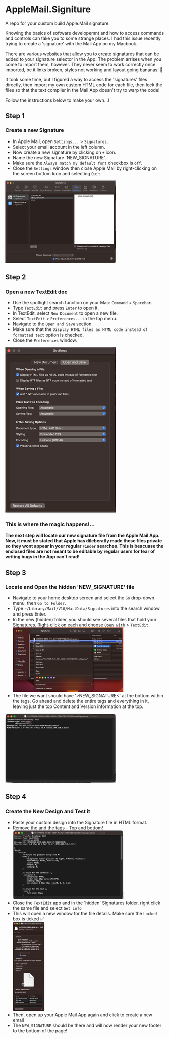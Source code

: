 # AppleMail.Signiture

A repo for your custom build Apple.Mail signature.

Knowing the basics of software developemnt and how to access commands and controls can take you to some strange places. I had this issue recently trying to create a 'signature' with the Mail App on my Macbook.

There are various websites that allow you to create signatures that can be added to your signature selector in the App. The problem arrises when you come to import them, however. They never seem to work correctly once imported, be it links broken, styles not working and layout going bananas! 🍌

It took some time, but I figured a way to access the 'signatures' files directly, then import my own custom HTML code for each file, then lock the files so that the text compiler in the Mail App doesn't try to warp the code!

Follow the instructions below to make your own...!

## Step 1

### Create a new Signature

<ul>
<li>In Apple Mail, open <code>Settings...</code> > <code>Signatures</code>.</li>
<li>Select your email account in the left column.</li>
<li>Now create a new signature by clicking on <code>+</code> icon.</li>
<li>Name the new Signature 'NEW_SIGNATURE'.</li>
<li>Make sure the <code>Always match my default font</code> checkbox is <code>off</code>.</li>
<li>Close the <code>Settings</code> window then close Apple Mail by right-clicking on the screen bottom Icon and selecting <code>Quit</code>.</li>
</ul>
<img src="./1.png" width="350">

## Step 2

### Open a new TextEdit doc

<ul>
<li>Use the spotlight search function on your Mac: <code>Command</code> + <code>Spacebar</code>.</li>
<li>Type <code>TextEdit</code> and press <code>Enter</code> to open it.</li>
<li>In TextEdit, select <code>New Document</code> to open a new file.</li>
<li>Select <code>TextEdit</code> > <code>Preferences...</code> in the top menu.</li>
<li>Navigate to the <code>Open and Save</code> section.</li>
<li>Make sure that the <code>Display HTML files as HTML code instead of formatted text</code> option is checked.</li>
<li>Close the <code>Preferences</code> window.</li>
</ul>
<img src="./2.png" width="350"/>

### This is where the magic happens!...

**The next step will locate our new signature file from the Apple Mail App. Now, it must be stated that Apple has dileberatly made these files private so they wont appear in your regular <code>Finder</code> searches. This is beacuase the enclosed files are not meant to be editable by regular users for fear of writing bugs in the App can't read!**

## Step 3

### Locate and Open the hidden 'NEW_SIGNATURE' file

<ul>
<li>Navigate to your home desktop screen and select the <code>Go</code> drop-down menu, then <code>Go to Folder</code>.</li>
<li>Type <code>~/Library/Mail/V10/MailData/Signatures</code> into the search window and press Enter.</li>
<li>In the new (hidden) folder, you should see several files that hold your Signatures. Right-click on each and choose <code>Open with</code> > <code>TextEdit</code>.</li>
<img src="./3.png" width="350"/>
<li>The file we want should have '>NEW_SIGNATURE<' at the bottom within the <body> tags.
Go ahead and delete the entire <body> tags and everything in it, leaving just the top Content and Version information at the top.</li>
</ul>
<img src="./5.png" width="350"/>

## Step 4

### Create the New Design and Test it

<ul>
<li>Paste your custom design into the Signature file in HTML format.</li>
<li>Remove the <!DOCTYPE html> and the <html> tags - Top and bottom!</li>
<img src='./6.png' width="350">
<li>Close the <code>TextEdit</code> app and in the 'hidden' Signatures folder, right click the same file and select <code>Get info</code> </li>
<li>This will open a new window for the file details. Make sure the <code>Locked</code> box is ticked ✅ </li>
<img src="./7.png" width="100" alt="Image description"/>
<li>Then, open up your Apple Mail App again and click to create a new email</li>
<li>The <code>NEW_SIGNATURE</code> should be there and will now render your new footer to the bottom of the page!</li>
</ul>
